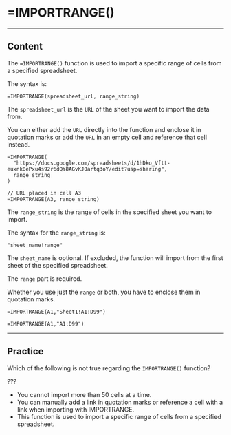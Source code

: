 ﻿---
author: Stefan-Stojanovic

type: normal

category: how-to

links:
  - '[IMPORTRANGE](https://support.google.com/docs/answer/3093340){documentation}'

---

# =IMPORTRANGE()

---
## Content

The `=IMPORTRANGE()` function is used to import a specific range of cells from a specified spreadsheet.

The syntax is:
```plain-text
=IMPORTRANGE(spreadsheet_url, range_string)
```

The `spreadsheet_url` is the `URL` of the sheet you want to import the data from.

You can either add the `URL` directly into the function and enclose it in quotation marks or add the `URL` in an empty cell and reference that cell instead.

```plain-text
=IMPORTRANGE(
  "https://docs.google.com/spreadsheets/d/1hDko_Vftt-euxnk0ePxu4s92r6dQY8AGvKJ0artq3oY/edit?usp=sharing", 
  range_string
)

// URL placed in cell A3
=IMPORTRANGE(A3, range_string)
```

The `range_string` is the range of cells in the specified sheet you want to import.

The syntax for the `range_string` is:

```plain-text
"sheet_name!range"
```

The `sheet_name` is optional. If excluded, the function will import from the first sheet of the specified spreadsheet.

The `range` part is required.

Whether you use just the `range` or both, you have to enclose them in quotation marks.

```plain-text
=IMPORTRANGE(A1,"Sheet1!A1:D99")

=IMPORTRANGE(A1,"A1:D99")
```

---
## Practice

Which of the following is not true regarding the `IMPORTRANGE()` function?

???

- You cannot import more than 50 cells at a time.
- You can manually add a link in quotation marks or reference a cell with a link when importing with IMPORTRANGE.
- This function is used to import a specific range of cells from a specified spreadsheet.
